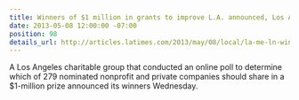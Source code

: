 ```yaml
---
title: Winners of $1 million in grants to improve L.A. announced, Los Angeles Times
date: 2013-05-08 12:00:00 -07:00
position: 98
details_url: http://articles.latimes.com/2013/may/08/local/la-me-ln-winners-of-1-million-prize-to-improve-la-announced-20130508
---
```


A Los Angeles charitable group that conducted an online poll to determine which of 279 nominated nonprofit and private companies should share in a $1-million prize announced its winners Wednesday.

